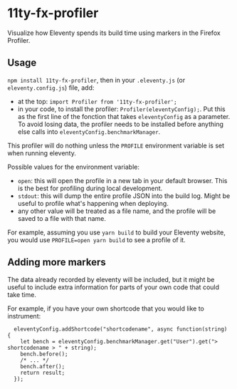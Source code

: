 # 11ty-fx-profiler
Visualize how Eleventy spends its build time using markers in the Firefox Profiler.

## Usage

`npm install 11ty-fx-profiler`, then in your `.eleventy.js` (or `eleventy.config.js`) file, add:
- at the top: `import Profiler from '11ty-fx-profiler';`
- in your code, to install the profiler: `Profiler(eleventyConfig);`. Put this as the first line of the fonction that takes `eleventyConfig` as a parameter. To avoid losing data, the profiler needs to be installed before anything else calls into `eleventyConfig.benchmarkManager`.

This profiler will do nothing unless the `PROFILE` environment variable is set when running eleventy.

Possible values for the environment variable:
- `open`: this will open the profile in a new tab in your default browser. This is the best for profiling during local development.
- `stdout`: this will dump the entire profile JSON into the build log. Might be useful to profile what's happening when deploying.
- any other value will be treated as a file name, and the profile will be saved to a file with that name.

For example, assuming you use `yarn build` to build your Eleventy website, you would use `PROFILE=open yarn build` to see a profile of it.

## Adding more markers

The data already recorded by eleventy will be included, but it might be useful to include extra information for parts of your own code that could take time.

For example, if you have your own shortcode that you would like to instrument:
```
  eleventyConfig.addShortcode("shortcodename", async function(string) {
    let bench = eleventyConfig.benchmarkManager.get("User").get("> shortcodename > " + string);
    bench.before();
    /* ... */
    bench.after();
    return result;
  });
```
